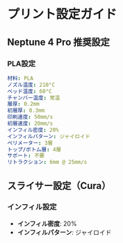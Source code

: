 # プリント設定ガイド

## Neptune 4 Pro 推奨設定

### PLA設定
```yaml
材料: PLA
ノズル温度: 210°C
ベッド温度: 60°C
チャンバー温度: 常温
層厚: 0.2mm
初層厚: 0.3mm
印刷速度: 50mm/s
初層速度: 20mm/s
インフィル密度: 20%
インフィルパターン: ジャイロイド
ペリメーター: 3層
トップ/ボトム層: 4層
サポート: 不要
リトラクション: 6mm @ 25mm/s
```

## スライサー設定（Cura）

### インフィル設定
- **インフィル密度**: 20%
- **インフィルパターン**: ジャイロイド
